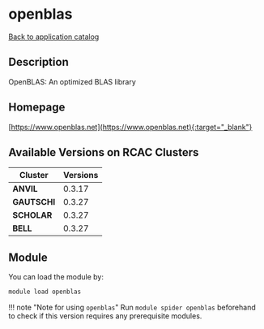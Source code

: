# openblas

[Back to application catalog](../app_catalog.md)

## Description

OpenBLAS: An optimized BLAS library

## Homepage

[https://www.openblas.net](https://www.openblas.net){:target="_blank"}

## Available Versions on RCAC Clusters

|Cluster|Versions|
|---|---|
**ANVIL**|0.3.17
**GAUTSCHI**|0.3.27
**SCHOLAR**|0.3.27
**BELL**|0.3.27

## Module

You can load the module by:

```bash
module load openblas
```

!!! note "Note for using `openblas`"
    Run `module spider openblas` beforehand to check if this version requires any prerequisite modules.
